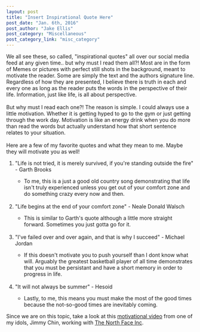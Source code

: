 ```yaml
---
layout: post
title: "Insert Inspirational Quote Here"
post_date: "Jan. 6th, 2016"
post_author: "Jake Ellis"
post_category: "Miscellaneous"
post_category_link: "misc_category"
---
```


We all see these, so called, "inspirational quotes" all over our social media feed at any given time.. but why must I read them all?! <!--endpreview--> 
Most are in the form of Memes or pictures with perfect still shots in the background, meant to motivate the reader. Some are simply the text and the authors signature line. Regardless of how they are presented, I believe there is truth in each and every one as long as the reader puts the words in the perspective of their life. Information, just like life, is all about perspective. 
<br><br>
But why must I read each one?! The reason is simple. I could always use a little motivation. Whether it is getting hyped to go to the gym or just getting through the work day. Motivation is like an energy drink when you do more than read the words but actually understand how that short sentence relates to your situation. 
<br><br>
Here are a few of my favorite quotes and what they mean to me. Maybe they will motivate you as well!
<ol>
  <li>"Life is not tried, it is merely survived, if you're standing outside the fire" - Garth Brooks</li>
    <ul>
      <li>To me, this is a just a good old country song demonstrating that life isn't truly experienced unless you get out of your comfort zone and do something crazy every now and then.</li>
    </ul>
  <br>
  <li>"Life begins at the end of your comfort zone" - Neale Donald Walsch</li>
      <ul>
        <li>This is similar to Garth's quote although a little more straight forward. Sometimes you just gotta go for it.</li>
      </ul>
  <br>
  <li>"I've failed over and over again, and that is why I succeed" - Michael Jordan </li>
    <ul>    
        <li>If this doesn't motivate you to push yourself than I dont know what will. Arguably the greatest basketball player of all time demonstrates that you must be persistant and have a short memory in order to progress in life.</li>
    </ul>
  <br>
  <li>"It will not always be summer" - Hesoid </li>
      <ul>
        <li>Lastly, to me, this means you must make the most of the good times because the not-so-good times are inevitably coming.</li>
      </ul>
</ol>

Since we are on this topic, take a look at this <a href="https://www.youtube.com/watch?v=p4myaDVk-Po">motivational video<a/> from one of my idols, Jimmy Chin, working with <a href="https://www.thenorthface.com">The North Face Inc</a>.
